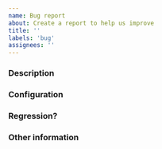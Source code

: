 ```yaml
---
name: Bug report
about: Create a report to help us improve
title: ''
labels: 'bug'
assignees: ''
---
```


<!-- This is just a template - feel free to delete any and all of it and replace as appropriate. -->

### Description

<!--
* Please share a clear and concise description of the problem.
* Include minimal steps to reproduce the problem if possible. E.g.: the smallest possible code snippet; or a small repo to clone, with steps to reproduce the bug.
* What behavior are you seeing? What would you expect instead?

Please include as many code snippets, CI log fragments, screenshots, etc. you deem useful to illustrate your point.
For texts spanning more than a few lines, please create a gist here https://gist.github.com/ and provide a link to it.

Don't forget to use syntax highlighting for Markdown code blocks. For example:

```XML
<Project>

  <PropertyGroup>
    <IsNicelyColored Condition="'$(HasXMLAfterTheThreeBackticks)' == 'true'">true</IsNicelyColored>
  <PropertyGroup>

</Project>
```

GitHub's syntax highlighting supports more languages that would be practical to list here.
Here's the complete list: https://github.com/github/linguist/blob/master/lib/linguist/languages.yml
-->

### Configuration

<!--
* Which kind of projects are you using Buildvana SDK for?
* Do you use Visual Studio, VS Code, the .NET CLI? Which version(s)?
* What is the architecture (x64, x86, ARM, ARM64) you are using to *build* your projects?
* Do you know whether the problem is specific to that configuration?
  -->

### Regression?

<!--
* Did this work in a previous release? If you can try a previous release to find out, that can help us narrow down the problem. If you don't know, that's OK.
  -->

### Other information

<!--
* Please include any relevant error messages. Please prefer pasted text over images (so it shows up in searches).
* If you have an idea where the problem might lie, let us know that here. Please include any pointers to code, relevant changes, or related issues you know of.
* Do you know of any workarounds?
  -->
